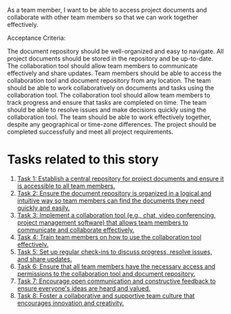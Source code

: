  As a team member, I want to be able to access project documents and collaborate with other team members so that we can 
work together effectively.

Acceptance Criteria:

The document repository should be well-organized and easy to navigate.
All project documents should be stored in the repository and be up-to-date.
The collaboration tool should allow team members to communicate effectively and share updates.
Team members should be able to access the collaboration tool and document repository from any location.
The team should be able to work collaboratively on documents and tasks using the collaboration tool.
The collaboration tool should allow team members to track progress and ensure that tasks are completed on time.
The team should be able to resolve issues and make decisions quickly using the collaboration tool.
The team should be able to work effectively together, despite any geographical or time-zone differences.
The project should be completed successfully and meet all project requirements.


# Tasks related to this story
1. [Task 1: Establish a central repository for project documents and ensure it is accessible to all team members.](tasks/task_1.1.2.1.md)
2. [Task 2: Ensure the document repository is organized in a logical and intuitive way so team members can find 
the documents they need quickly and easily.](tasks/task_1.1.2.2.md)
3. [Task 3: Implement a collaboration tool (e.g., chat, video conferencing, project management software) that allows 
team members to communicate and collaborate effectively. ](tasks/task_1.1.2.3.md)
4. [Task 4: Train team members on how to use the collaboration tool effectively.](tasks/task_1.1.2.4.md)
5. [Task 5: Set up regular check-ins to discuss progress, resolve issues, and share updates.](tasks/task_1.1.2.5.md)
6. [Task 6: Ensure that all team members have the necessary access and permissions to the collaboration tool and 
document repository.](tasks/task_1.1.2.6.md)
7. [Task 7: Encourage open communication and constructive feedback to ensure everyone's ideas are heard and valued.](tasks/task_1.1.2.7.md)
8. [Task 8: Foster a collaborative and supportive team culture that encourages innovation and creativity.](tasks/task_1.1.2.8.md)
